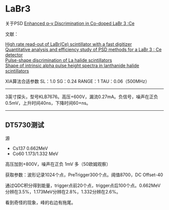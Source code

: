 <!-- LaBr3.md --- 
;; 
;; Description: 
;; Author: Hongyi Wu(吴鸿毅)
;; Email: wuhongyi@qq.com 
;; Created: 二 6月  6 14:23:24 2017 (+0800)
;; Last-Updated: 一 6月 12 21:07:53 2017 (+0800)
;;           By: Hongyi Wu(吴鸿毅)
;;     Update #: 16
;; URL: http://wuhongyi.cn -->

# LaBr3

关于PSD [Enhanced α-γ Discrimination in Co-doped LaBr 3 :Ce](http://wuhongyi.cn/HardwareNote/pdf/Detector/enhanced_a-g_discrimination_in_co-doped_labr3_ce.pdf)

文献：

[High rate read-out of LaBr(Ce) scintillator with a fast digitizer](http://wuhongyi.cn/HardwareNote/pdf/article/1-s2.0-S0168900212002896-main.pdf)  
[Quantitative analysis and efficiency study of PSD methods for a LaBr 3 : Ce detector](http://wuhongyi.cn/HardwareNote/pdf/article/1-s2.0-S0168900215016253-main.pdf)  
[Pulse-shape discrimination of La halide scintillators](http://wuhongyi.cn/HardwareNote/pdf/article/1-s2.0-S0168900205000070-main.pdf)  
[Shape of intrinsic alpha pulse height spectra in lanthanide halide scintillators](http://wuhongyi.cn/HardwareNote/pdf/article/1-s2.0-S0168900217302255-main.pdf)


XIA算法合适参数 SL：1.0 SG：0.24 RANGE：1 TAU：0.06（500MHz）

----


3英寸探头，型号KLB7676。高压+600V，漏流0.27mA。负信号，噪声在正负0.5mV，上升时间40ns，下降时间60+ns。


----

## DT5730测试

源
- Cs137 0.662MeV
- Co60 1.173/1.332 MeV

高压加到+800V，噪声在正负 1mV 多（50欧姆观察）


获取参数：波形记录1024个点，PreTrigger300个点。阈值8700，DC Offset-40

通过QDC积分得到能量，trigger点前20个点，trigger点后100个点。0.662MeV分辨在3.5%，1.173MeV分辨在2.8%，1.332分辨在2.6%。

看到奇怪的现象，峰的右边有拖尾。








<!-- LaBr3.md ends here -->
